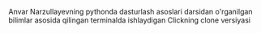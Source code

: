 Anvar Narzullayevning pythonda dasturlash asoslari darsidan o'rganilgan bilimlar asosida qilingan terminalda ishlaydigan Clickning clone versiyasi